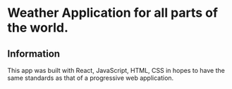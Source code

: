 # Weather Application for all parts of the world.



## Information
This app was built with React, JavaScript, HTML, CSS in hopes to have the same standards as that of a progressive web application.
